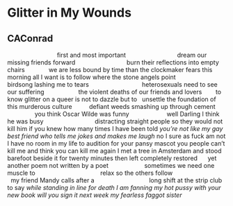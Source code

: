 # Glitter in My Wounds
## CAConrad
                             first and most important
                             dream our missing friends forward
                             burn their reflections into empty chairs
             we are less bound by time than the clockmaker fears
this morning all I want is to follow where the stone angels point
                      birdsong lashing me to tears
                              heterosexuals need to see our suffering
                   the violent deaths of our friends and lovers
       to know glitter on a queer is not to dazzle but to
  unsettle the foundation of this murderous culture
         defiant weeds smashing up through cement
                      you think Oscar Wilde was funny
                     well Darling I think he was busy
                             distracting straight people
so they would not kill him
if you knew how many times I
have been told _you’re not like my_
_gay best friend who tells me_
_jokes and makes me laugh_
no I sure as fuck am not
I have no room in my life to
audition for your pansy mascot
you people can’t kill me and
think you can kill me again
I met a tree in Amsterdam and
stood barefoot beside it for twenty
minutes then left completely restored
     yet another poem not written by a poet
                    sometimes we need one muscle to
                                     relax so the others follow
                                 my friend Mandy calls after a
                               long shift at the strip club to say
 _while standing in line for death I am_
 _fanning my hot pussy with your new book_
 _will you sign it next week my fearless faggot sister_